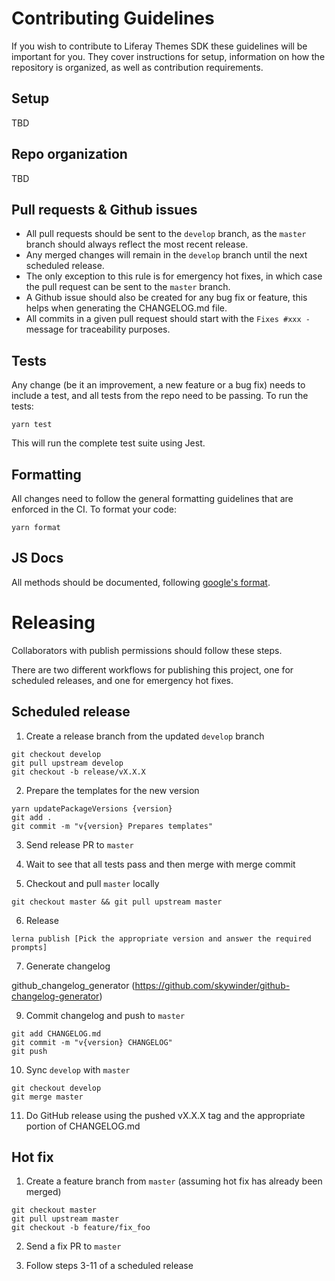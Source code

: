 # Contributing Guidelines

If you wish to contribute to Liferay Themes SDK these guidelines will be
important for you. They cover instructions for setup, information on how the
repository is organized, as well as contribution requirements.

## Setup

TBD

## Repo organization

TBD

## Pull requests & Github issues

-   All pull requests should be sent to the `develop` branch, as the `master`
    branch should always reflect the most recent release.
-   Any merged changes will remain in the `develop` branch until the next
    scheduled release.
-   The only exception to this rule is for emergency hot fixes, in which case the
    pull request can be sent to the `master` branch.
-   A Github issue should also be created for any bug fix or feature, this helps
    when generating the CHANGELOG.md file.
-   All commits in a given pull request should start with the `Fixes #xxx -`
    message for traceability purposes.

## Tests

Any change (be it an improvement, a new feature or a bug fix) needs to include
a test, and all tests from the repo need to be passing. To run the tests:

```
yarn test
```

This will run the complete test suite using Jest.

## Formatting

All changes need to follow the general formatting guidelines that are enforced
in the CI. To format your code:

```
yarn format
```

## JS Docs

All methods should be documented, following [google's format](https://github.com/google/closure-compiler/wiki/Annotating-JavaScript-for-the-Closure-Compiler).

# Releasing

Collaborators with publish permissions should follow these steps.

There are two different workflows for publishing this project, one for scheduled
releases, and one for emergency hot fixes.

## Scheduled release

1. Create a release branch from the updated `develop` branch

```
git checkout develop
git pull upstream develop
git checkout -b release/vX.X.X
```

2. Prepare the templates for the new version

```
yarn updatePackageVersions {version}
git add .
git commit -m "v{version} Prepares templates"
```

3. Send release PR to `master`

4. Wait to see that all tests pass and then merge with merge commit

5. Checkout and pull `master` locally

```
git checkout master && git pull upstream master
```

6. Release

```
lerna publish [Pick the appropriate version and answer the required prompts]
```

7. Generate changelog

github_changelog_generator (https://github.com/skywinder/github-changelog-generator)

9. Commit changelog and push to `master`

```
git add CHANGELOG.md
git commit -m "v{version} CHANGELOG"
git push
```

10. Sync `develop` with `master`

```
git checkout develop
git merge master
```

11. Do GitHub release using the pushed vX.X.X tag and the appropriate portion of
    CHANGELOG.md

## Hot fix

1. Create a feature branch from `master` (assuming hot fix has already been
   merged)

```
git checkout master
git pull upstream master
git checkout -b feature/fix_foo
```

2. Send a fix PR to `master`

3. Follow steps 3-11 of a scheduled release
